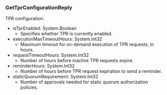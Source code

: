 ### GetTprConfigurationReply
TPR configuration.

- isTprEnabled: System.Boolean
  - Specifies whether TPR is currently enabled.
- executionMaxTimeoutHours: System.Int32
  - Maximum timeout for on-demand execution of TPR requests, in hours.
- requestTimeoutHours: System.Int32
  - Number of hours before inactive TPR requests expire.
- reminderHours: System.Int32
  - Number of hours before TPR request expiration to send a reminder.
- staticQuorumRequirement: System.Int32
  - Number of approvals needed for static quorum authorization policies.
